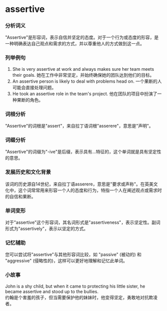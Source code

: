 # assertive

### 分析词义

  

"Assertive"是形容词，表示自信并坚定的态度。对于一个行为或态度的形容，是一种明确表达自己观点和需求的方式，并以尊重他人的方式做到这一点。

  

### 列举例句

  

1.  She is very assertive at work and always makes sure her team meets their goals. 她在工作中非常坚定，并始终确保她的团队达到他们的目标。
2.  An assertive person is likely to deal with problems head on. 一个果断的人可能会直接处理问题。
3.  He took an assertive role in the team's project. 他在团队的项目中扮演了一种果断的角色。

  

### 词根分析

  

"Assertive"的词根是"assert"，来自拉丁语词根"asserere"，意思是"声明"。

  

### 词缀分析

  

"Assertive"的词缀为"-ive"是后缀，表示具有...特征的，这个单词就是具有坚定性的意思。

  

### 发展历史和文化背景

  

该词的历史源自14世纪，来自拉丁语asserere，意思是"要求或声称"。在英美文化中，这个词常常用来形容一个人的态度和行为，特指一个人在阐述观点或需求时的自信和果断。

  

### 单词变形

  

对于"assertive"这个形容词，其名词形式是"assertiveness"，表示坚定性。副词形式为"assertively"，表示以坚定的方式。

  

### 记忆辅助

  

您可以尝试将"assertive"与其他形容词比较，如 "passive" (被动的) 和 "aggressive" (侵略性的)，这样可以更好地理解和记忆此单词。

  

### 小故事

  

John is a shy child, but when it came to protecting his little sister, he became assertive and stood up to the bullies.  
约翰是个害羞的孩子，但当需要保护他的妹妹时，他变得坚定，勇敢地对抗欺凌者。
